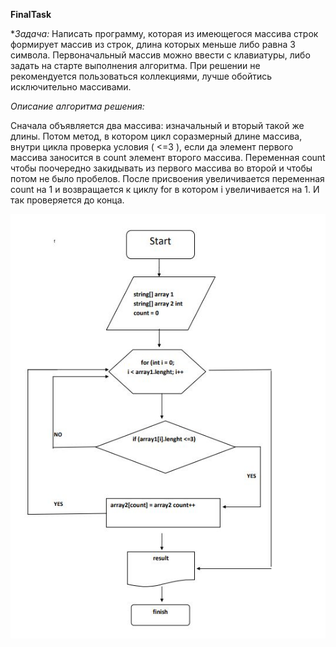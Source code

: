 **FinalTask**

**Задача:*
Написать программу, которая из имеющегося массива строк формирует массив из строк, длина которых
меньше либо равна 3 символа. Первоначальный массив можно ввести с клавиатуры, либо задать на
старте выполнения алгоритма. При решении не рекомендуется пользоваться коллекциями, лучше обойтись исключительно 
массивами.

*Описание алгоритма решения:*

Сначала объявляется два массива: изначальный и вторый такой же длины. Потом метод, в котором цикл
 соразмерный длине массива, внутри цикла проверка условия ( <=3 ), если да элемент первого 
 массива заносится в count элемент второго массива. Переменная count чтобы поочередно закидывать 
 из первого массива во второй и чтобы потом не было пробелов. После присвоения увеличивается 
переменная count на 1 и возвращается к циклу for в котором i увеличивается на 1. И так проверяется
 до конца.

 ![Иллюстрация к проекту](img/shema.jpg)